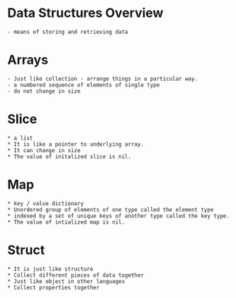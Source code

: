 # Data Structures Overview
    - means of storing and retrieving data

# Arrays
    - Just like collection - arrange things in a particular way.
    - a numbered sequence of elements of single type
    - do not change in size

# Slice
    * a list
    * It is like a pointer to underlying array.
    * It can change in size
    * The value of initalized slice is nil.

 # Map
    * key / value dictionary
    * Unordered group of elements of one type called the element type
    * indexed by a set of unique keys of another type called the key type.
    * The value of intialized map is nil.


 # Struct
    * It is just like structure
    * Collect different pieces of data together
    * Just like object in other languages
    * Collect properties together

